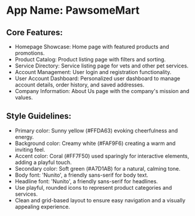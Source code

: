 # **App Name**: PawsomeMart

## Core Features:

- Homepage Showcase: Home page with featured products and promotions.
- Product Catalog: Product listing page with filters and sorting.
- Service Directory: Service listing page for vets and other pet services.
- Account Management: User login and registration functionality.
- User Account Dashboard: Personalized user dashboard to manage account details, order history, and saved addresses.
- Company Information: About Us page with the company's mission and values.

## Style Guidelines:

- Primary color: Sunny yellow (#FFDA63) evoking cheerfulness and energy.
- Background color: Creamy white (#FAF9F6) creating a warm and inviting feel.
- Accent color: Coral (#FF7F50) used sparingly for interactive elements, adding a playful touch.
- Secondary color: Soft green (#A7D1AB) for a natural, calming tone.
- Body font: 'Nunito', a friendly sans-serif for body text.
- Headline font: 'Nunito', a friendly sans-serif for headlines.
- Use playful, rounded icons to represent product categories and services.
- Clean and grid-based layout to ensure easy navigation and a visually appealing experience.